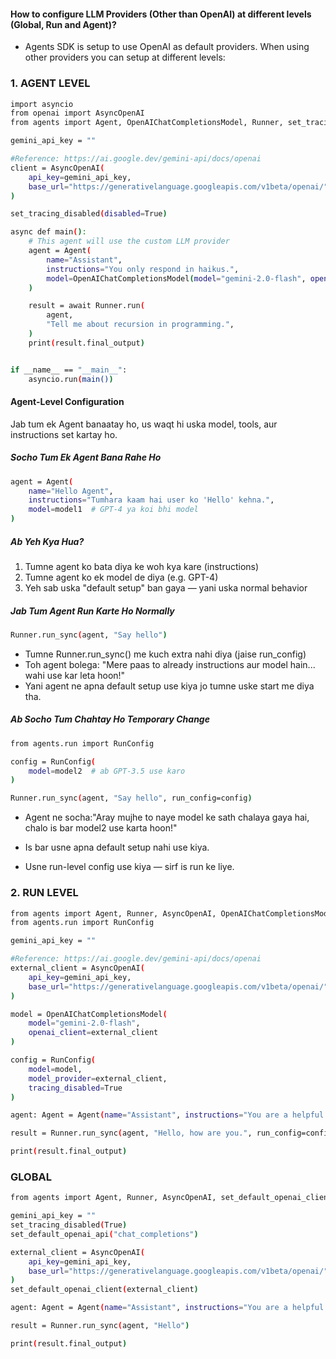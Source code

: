 
#### How to configure LLM Providers (Other than OpenAI) at different levels (Global, Run and Agent)?
* Agents SDK is setup to use OpenAI as default providers. When using other providers you can setup at different levels:

### 1. AGENT LEVEL
```bash
import asyncio
from openai import AsyncOpenAI
from agents import Agent, OpenAIChatCompletionsModel, Runner, set_tracing_disabled

gemini_api_key = ""

#Reference: https://ai.google.dev/gemini-api/docs/openai
client = AsyncOpenAI(
    api_key=gemini_api_key,
    base_url="https://generativelanguage.googleapis.com/v1beta/openai/",
)

set_tracing_disabled(disabled=True)

async def main():
    # This agent will use the custom LLM provider
    agent = Agent(
        name="Assistant",
        instructions="You only respond in haikus.",
        model=OpenAIChatCompletionsModel(model="gemini-2.0-flash", openai_client=client),
    )

    result = await Runner.run(
        agent,
        "Tell me about recursion in programming.",
    )
    print(result.final_output)


if __name__ == "__main__":
    asyncio.run(main())
```

#### Agent-Level Configuration 
Jab tum ek Agent banaatay ho, us waqt hi uska model, tools, aur instructions set kartay ho.

##### Socho Tum Ek Agent Bana Rahe Ho
```bash
agent = Agent(
    name="Hello Agent",
    instructions="Tumhara kaam hai user ko 'Hello' kehna.",
    model=model1  # GPT-4 ya koi bhi model
)

```
##### Ab Yeh Kya Hua?
1. Tumne agent ko bata diya ke woh kya kare (instructions)
2. Tumne agent ko ek model de diya (e.g. GPT-4)
3. Yeh sab uska "default setup" ban gaya — yani uska normal behavior


##### Jab Tum Agent Run Karte Ho Normally
```bash
Runner.run_sync(agent, "Say hello")
```

* Tumne Runner.run_sync() me kuch extra nahi diya (jaise run_config)
* Toh agent bolega: "Mere paas to already instructions aur model hain... wahi use kar leta hoon!"
* Yani agent ne apna default setup use kiya jo tumne uske start me diya tha.

##### Ab Socho Tum Chahtay Ho Temporary Change
```bash
from agents.run import RunConfig

config = RunConfig(
    model=model2  # ab GPT-3.5 use karo
)

Runner.run_sync(agent, "Say hello", run_config=config)
```
* Agent ne socha:"Aray mujhe to naye model ke sath chalaya gaya hai, chalo is bar model2 use karta hoon!"

* Is bar usne apna default setup nahi use kiya.
*  Usne run-level config use kiya — sirf is run ke liye.



### 2. RUN LEVEL
```bash
from agents import Agent, Runner, AsyncOpenAI, OpenAIChatCompletionsModel
from agents.run import RunConfig

gemini_api_key = ""

#Reference: https://ai.google.dev/gemini-api/docs/openai
external_client = AsyncOpenAI(
    api_key=gemini_api_key,
    base_url="https://generativelanguage.googleapis.com/v1beta/openai/",
)

model = OpenAIChatCompletionsModel(
    model="gemini-2.0-flash",
    openai_client=external_client
)

config = RunConfig(
    model=model,
    model_provider=external_client,
    tracing_disabled=True
)

agent: Agent = Agent(name="Assistant", instructions="You are a helpful assistant")

result = Runner.run_sync(agent, "Hello, how are you.", run_config=config)

print(result.final_output)
```

### GLOBAL
```bash
from agents import Agent, Runner, AsyncOpenAI, set_default_openai_client, set_tracing_disabled, set_default_openai_api

gemini_api_key = ""
set_tracing_disabled(True)
set_default_openai_api("chat_completions")

external_client = AsyncOpenAI(
    api_key=gemini_api_key,
    base_url="https://generativelanguage.googleapis.com/v1beta/openai/",
)
set_default_openai_client(external_client)

agent: Agent = Agent(name="Assistant", instructions="You are a helpful assistant", model="gemini-2.0-flash")

result = Runner.run_sync(agent, "Hello")

print(result.final_output)
```